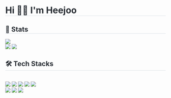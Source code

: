 <div style="text-align: left;"> 
    <h1 style="border-bottom: 1px solid #d8dee4; color: #282d33;"> Hi 👋🏻 I'm Heejoo </h1>  
    <div style="font-weight: 700; font-size: 15px; text-align: left; color: #282d33;">  </div> 
    </div>
     <div style="text-align: left;"> 
    <h2 style="border-bottom: 1px solid #d8dee4; color: #282d33;"> 🔎 Stats </h2> 
    <div style="text-align: left;"><a href="https://hits.seeyoufarm.com"><img src="https://hits.seeyoufarm.com/api/count/incr/badge.svg?url=https%3A%2F%2Fgithub.com%2FHeyjooo%2Fhit-counter&count_bg=%23000000&title_bg=%23000000&icon=github.svg&icon_color=%23FFFFFF&title=Hits&edge_flat=true"/></a></a>
       </div> 
      <div style="text-align: left;"> <img src="https://github-readme-stats.vercel.app/api?username=Heyjooo&show_icons=true&theme=omni"
         /> <img src="https://github-readme-stats.vercel.app/api/top-langs/?username=Heyjooo&layout=compact&bg_color=180,ffffff,00000000&title_color=000000&text_color=000000"
           /> </div> 
    </div>
    <div style="text-align: left;">
    <h2 style="border-bottom: 1px solid #d8dee4; color: #282d33;"> 🛠️ Tech Stacks </h2> <br> 
    <div style="margin: ; text-align: left;" "text-align: left;"> <img src="https://img.shields.io/badge/Swift-F05138?style=flat-square&logo=Swift&logoColor=white">
          <img src="https://img.shields.io/badge/Python-3776AB?style=flat-square&logo=Python&logoColor=white">
          <img src="https://img.shields.io/badge/Javascript-F7DF1E?style=flat-square&logo=Javascript&logoColor=white">
          <img src="https://img.shields.io/badge/C++-00599C?style=flat-square&logo=C%2B%2B&logoColor=white">
          <img src="https://img.shields.io/badge/C-A8B9CC?style=flat-square&logo=C&logoColor=white">
          <br/><img src="https://img.shields.io/badge/React-61DAFB?style=flat-square&logo=React&logoColor=white">
          <img src="https://img.shields.io/badge/MySQL-4479A1?style=flat-square&logo=MySQL&logoColor=white">
          <img src="https://img.shields.io/badge/HTML5-E34F26?style=flat-square&logo=HTML5&logoColor=white">
          </div>
    </div>
   
